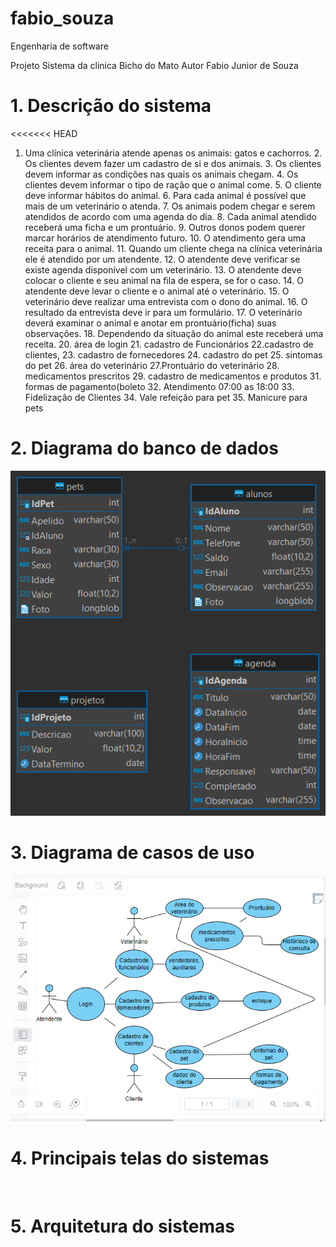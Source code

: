 # fabio_souza
Engenharia de software 
 
Projeto  Sistema da clinica
Bicho do Mato
Autor Fabio Junior de Souza

# 1. Descrição do sistema 

<<<<<<< HEAD
 1. Uma clínica veterinária atende apenas os animais: gatos e cachorros. 
    2. Os clientes devem fazer um cadastro de si e dos animais. 
    3. Os clientes devem informar as condições nas quais os animais chegam. 
    4. Os clientes devem informar o tipo de ração que o animal come. 
    5. O cliente deve informar hábitos do animal. 
    6. Para cada animal é possível que mais de um veterinário o atenda. 
    7. Os animais podem chegar e serem atendidos de acordo com uma agenda do dia. 
    8. Cada animal atendido receberá uma ficha e um prontuário. 
    9. Outros donos podem querer marcar horários de atendimento futuro. 
    10. O atendimento gera uma receita para o animal. 
    11. Quando um cliente chega na clínica veterinária ele é atendido por um atendente. 
    12. O atendente deve verificar se existe agenda disponível com um veterinário. 
    13. O atendente deve colocar o cliente e seu animal na fila de espera, se for o caso. 
    14. O atendente deve levar o cliente e o animal até o veterinário. 
    15. O veterinário deve realizar uma entrevista com o dono do animal. 
    16. O resultado da entrevista deve ir para um formulário. 
    17. O veterinário deverá examinar o animal e anotar em prontuário(ficha) suas observações. 
    18. Dependendo da situação do animal este receberá uma receita.
    20. área de login
    21. cadastro de Funcionários
    22.cadastro de clientes,
    23. cadastro de fornecedores
    24. cadastro do pet
    25. sintomas do pet
    26. área do veterinário 
    27.Prontuário do veterinário 
    28. medicamentos prescritos 
    29. cadastro de medicamentos e produtos 
    31. formas de pagamento(boleto
    32. Atendimento 07:00 as 18:00 
    33. Fidelização de Clientes 
    34. Vale refeição para pet
    35. Manicure para pets


# 2. Diagrama do banco de dados

![Diagrama](https://github.com/FabioJrdeSouza/fabio_souza/blob/main/imagens/diagrama1.png?raw=true)

# 3. Diagrama de casos de uso

![](https://github.com/FabioJrdeSouza/fabio_souza/blob/main/imagens/diagrama%20casos%20de%20uso.png)

# 4. Principais telas do sistemas 

![]()

# 5. Arquitetura do sistemas 

![]()